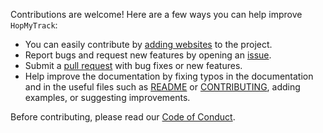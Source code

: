 Contributions are welcome! Here are a few ways you can help improve `HopMyTrack`:

- You can easily contribute by [adding websites](/docs/contributing/addwebsite.md) to the project.
- Report bugs and request new features by opening an [issue](https://github.com/gastonchenet/hopmytrack/issues).
- Submit a [pull request](https://github.com/gastonchenet/hopmytrack/pulls) with bug fixes or new features.
- Help improve the documentation by fixing typos in the documentation and in the useful files such as [README](README.md) or [CONTRIBUTING](CONTRIBUTING.md), adding examples, or suggesting improvements.

Before contributing, please read our [Code of Conduct](CODE_OF_CONDUCT.md).
